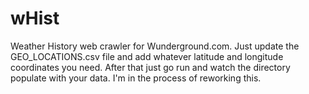 # wHist
Weather History web crawler for Wunderground.com. Just update the GEO_LOCATIONS.csv file and add whatever latitude and longitude coordinates you need. After that just go run and watch the directory populate with your data. I'm in the process of reworking this.
